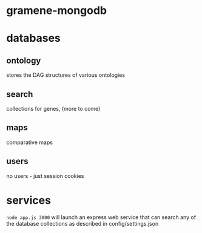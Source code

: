 gramene-mongodb
===============

# databases
## ontology
stores the DAG structures of various ontologies
## search
collections for genes, (more to come)
## maps
comparative maps
## users
no users - just session cookies
# services
`node app.js 3000` will launch an express web service that can search any of the database collections as described in config/settings.json